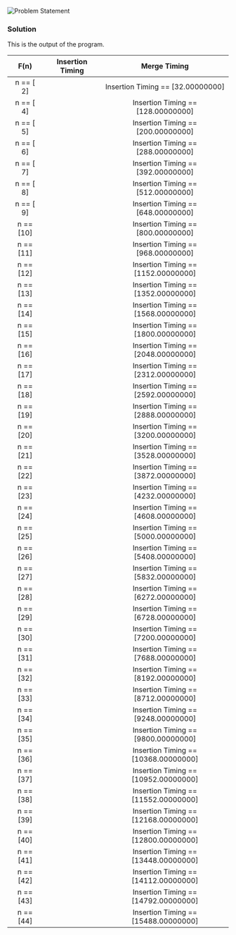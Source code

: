 ![Problem Statement](https://github.com/cpp-rakesh/Algorithms/blob/master/Chapter_1_The_Role_Of_Algorithms_In_Computing/1.2_Algorithms_As_A_Technology/Exercises/1.2-2/repo/problem.png)

### Solution
This is the output of the program.

|  F(n)         |        Insertion Timing               |        Merge Timing               |
|:-------------:|:-------------------------------------:|:---------------------------------:|
| n == [ 2]|    |   Insertion Timing == [32.00000000]   |  Merge Timing == [304.31280014]   |
n == [ 4] || Insertion Timing == [128.00000000]   || Merge Timing == [512.00000000]	
n == [ 5] || Insertion Timing == [200.00000000]   || Merge Timing == [743.01699036]
n == [ 6] || Insertion Timing == [288.00000000]   || Merge Timing == [992.62560028]
n == [ 7] || Insertion Timing == [392.00000000]   || Merge Timing == [1257.69500508]
n == [ 8] || Insertion Timing == [512.00000000]   || Merge Timing == [1536.00000000]
n == [ 9] || Insertion Timing == [648.00000000]   || Merge Timing == [1825.87680083]
n == [10] || Insertion Timing == [800.00000000]   || Merge Timing == [2126.03398073]
n == [11] || Insertion Timing == [968.00000000]   || Merge Timing == [2435.43985952]
n == [12] || Insertion Timing == [1152.00000000]  || Merge Timing == [2753.25120055]
n == [13] || Insertion Timing == [1352.00000000]  || Merge Timing == [3078.76584549]
n == [14] || Insertion Timing == [1568.00000000]  || Merge Timing == [3411.39001016]
n == [15] || Insertion Timing == [1800.00000000]  || Merge Timing == [3750.61497178]
n == [16] || Insertion Timing == [2048.00000000]  || Merge Timing == [4096.00000000]
n == [17] || Insertion Timing == [2312.00000000]  || Merge Timing == [4447.15957128]
n == [18] || Insertion Timing == [2592.00000000]  || Merge Timing == [4803.75360166]
n == [19] || Insertion Timing == [2888.00000000]  || Merge Timing == [5165.47985635]
n == [20] || Insertion Timing == [3200.00000000]  || Merge Timing == [5532.06796146]
n == [21] || Insertion Timing == [3528.00000000]  || Merge Timing == [5903.27461621]
n == [22] || Insertion Timing == [3872.00000000]  || Merge Timing == [6278.87971904]
n == [23] || Insertion Timing == [4232.00000000]  || Merge Timing == [6658.68319932]
n == [24] || Insertion Timing == [4608.00000000]  || Merge Timing == [7042.50240111]
n == [25] || Insertion Timing == [5000.00000000]  || Merge Timing == [7430.16990364]
n == [26] || Insertion Timing == [5408.00000000]  || Merge Timing == [7821.53169099]
n == [27] || Insertion Timing == [5832.00000000]  || Merge Timing == [8216.44560374]
n == [28] || Insertion Timing == [6272.00000000]  || Merge Timing == [8614.78002033]
n == [29] || Insertion Timing == [6728.00000000]  || Merge Timing == [9016.41272696]
n == [30] || Insertion Timing == [7200.00000000]  || Merge Timing == [9421.22994357]
n == [31] || Insertion Timing == [7688.00000000]  || Merge Timing == [9829.12547981]
n == [32] || Insertion Timing == [8192.00000000]  || Merge Timing == [10240.00000000]
n == [33] || Insertion Timing == [8712.00000000]  || Merge Timing == [10653.76038009]
n == [34] || Insertion Timing == [9248.00000000]  || Merge Timing == [11070.31914256]
n == [35] || Insertion Timing == [9800.00000000]  || Merge Timing == [11489.59395796]
n == [36] || Insertion Timing == [10368.00000000] || Merge Timing == [11911.50720332]
n == [37] || Insertion Timing == [10952.00000000] || Merge Timing == [12335.98556981]
n == [38] || Insertion Timing == [11552.00000000] || Merge Timing == [12762.95971269]
n == [39] || Insertion Timing == [12168.00000000] || Merge Timing == [13192.36393828]
n == [40] || Insertion Timing == [12800.00000000] || Merge Timing == [13624.13592291]
n == [41] || Insertion Timing == [13448.00000000] || Merge Timing == [14058.21646012]
n == [42] || Insertion Timing == [14112.00000000] || Merge Timing == [14494.54923243]
n == [43] || Insertion Timing == [14792.00000000] || Merge Timing == [14933.08060494]
n == [44] || Insertion Timing == [15488.00000000] || Merge Timing == [15373.75943808]


